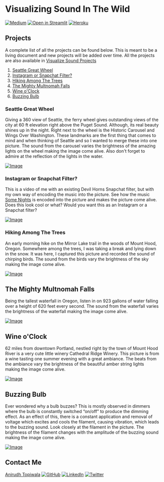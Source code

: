 # Visualizing Sound In The Wild
[![Medium](https://img.shields.io/badge/Medium-12100E?style=for-the-badge&logo=medium&logoColor=white)](https://medium.com/p/b500657b0d85/edit) [![Open in Streamlit](https://static.streamlit.io/badges/streamlit_badge_black_white.svg)](https://share.streamlit.io/anirudhtopiwala/visualize_sound_webapp/main/web_app.py) [![Heroku](https://img.shields.io/badge/heroku-%23430098.svg?style=for-the-badge&logo=heroku&logoColor=white)](https://visualize-sound.herokuapp.com/)

## Projects
A complete list of all the projects can be found below. This is meant to be a living document and new projects will be added over time.
All the projects are also available in [Visualize Sound Projects](https://youtube.com/playlist?list=PLwL956DTEkdkA0pt-GFHNQqifHVksmZjY)
1. [Seattle Great Wheel](https://github.com/anirudhtopiwala/Visualize_Sound_In_The_Wild/blob/main/projects/PROJECTS.md#Seattle-Great-Wheel)
2. [Instagram or Snapchat Filter?](https://github.com/anirudhtopiwala/Visualize_Sound_In_The_Wild/blob/main/projects/PROJECTS.md#Instagram-or-Snapchat-Filter)
3. [Hiking Among The Trees](https://github.com/anirudhtopiwala/Visualize_Sound_In_The_Wild/blob/main/projects/PROJECTS.md#Hiking-Among-The-Trees)
4. [The Mighty Multnomah Falls](https://github.com/anirudhtopiwala/Visualize_Sound_In_The_Wild/blob/main/projects/PROJECTS.md#The-Mighty-Multnomah-Falls)
5. [Wine o'Clock](https://github.com/anirudhtopiwala/Visualize_Sound_In_The_Wild/blob/main/projects/PROJECTS.md#Wine-o'Clock)
6. [Buzzing Bulb](https://github.com/anirudhtopiwala/Visualize_Sound_In_The_Wild/blob/main/projects/PROJECTS.md#Buzzing-Bulb)

### Seattle Great Wheel
Giving a 360 view of Seattle, the ferry wheel gives outstanding views of the city at 60 ft elevation right above the Puget Sound. Although, its real beauty shines up in the night. Right next to the wheel is the Historic Carousel and Wings Over Washington. These landmarks are the first thing that comes to mind and when thinking of Seattle and so I wanted to merge these into one picture. The sound from the carousel varies the brightness of the amazing lights on the wheel making the image come alive. Also don't forget to admire at the reflection of the lights in the water.

[![Image](https://img.youtube.com/vi/kIUXiqmtZqg/0.jpg)](https://www.youtube.com/watch?v=kIUXiqmtZqg)

### Instagram or Snapchat Filter?
This is a video of me with an existing Devil Horns Snapchat filter, but with my own way of encoding the music into the picture. See how the music [Some Nights](https://www.youtube.com/watch?v=qQkBeOisNM0) is encoded into the picture and makes the picture come alive. Does this look cool or what?  Would you want this as an Instagram or a Snapchat filter?

[![Image](https://img.youtube.com/vi/nDn1x1KHtOQ/0.jpg)](https://www.youtube.com/watch?v=nDn1x1KHtOQ)

### Hiking Among The Trees
An early morning hike on the Mirror Lake trail in the woods of Mount Hood, Oregon. Somewhere among the trees, I was taking a break and lying down in the snow. It was here, I captured this picture and recorded the sound of chirping birds. The sound from the birds vary the brightness of the sky making the image come alive.

[![Image](https://img.youtube.com/vi/XUllsgl0diw/0.jpg)](https://www.youtube.com/watch?v=XUllsgl0diw)

## The Mighty Multnomah Falls
Being the tallest waterfall in Oregon, listen in on 923 gallons of water falling over a height of 620 feet every second. The sound from the waterfall varies the brightness of the waterfall making the image come alive.

[![Image](https://img.youtube.com/vi/AqIaOgdsWUo/0.jpg)](https://www.youtube.com/watch?v=AqIaOgdsWUo)


## Wine o'Clock
62 miles from downtown Portland, nestled right by the town of Mount Hood River is a very cute little winery Cathedral Ridge Winery. This picture is from a wine tasting one summer evening with a great ambiance. The beats from the ambiance vary the brightness of the beautiful amber string lights making the image come alive.

[![Image](https://img.youtube.com/vi/8IzFLgQkz20/0.jpg)](https://www.youtube.com/watch?v=8IzFLgQkz20)

## Buzzing Bulb
Ever wondered why a bulb buzzes? This is mostly observed in dimmers where the bulb is constantly switched “on/off” to produce the dimming effect. As an effect of this, there is a constant application and removal of voltage which excites and cools the filament, causing vibration, which leads to the buzzing sound. Look closely at the filament in the picture. The brightness of the filament changes with the amplitude of the buzzing sound making the image come alive.

[![Image](https://img.youtube.com/vi/tAyQpCUXpgk/0.jpg)](https://www.youtube.com/watch?v=tAyQpCUXpgk)

## Contact Me
[Anirudh Topiwala](https://anirudhtopiwala.com/) [![GitHub](https://img.shields.io/badge/github-%23121011.svg?style=for-the-badge&logo=github&logoColor=white)](https://github.com/anirudhtopiwala/) [![LinkedIn](https://img.shields.io/badge/linkedin-%230077B5.svg?style=for-the-badge&logo=linkedin&logoColor=white)](https://www.linkedin.com/in/anirudhtopiwala/) [![Twitter](https://img.shields.io/badge/<handle>-%231DA1F2.svg?style=for-the-badge&logo=Twitter&logoColor=white)](https://twitter.com/TopiwalaAnirudh)
